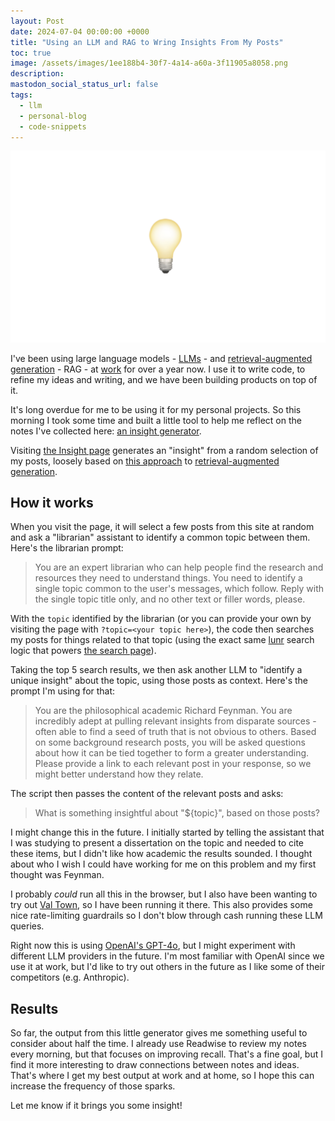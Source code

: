 ```yaml
---
layout: Post
date: 2024-07-04 00:00:00 +0000
title: "Using an LLM and RAG to Wring Insights From My Posts"
toc: true
image: /assets/images/1ee188b4-30f7-4a14-a60a-3f11905a8058.png
description: 
mastodon_social_status_url: false
tags: 
  - llm
  - personal-blog
  - code-snippets
---
```


<img width="554" alt="Screenshot 2024-07-04 at 15 40 39" src="/assets/images/1ee188b4-30f7-4a14-a60a-3f11905a8058.png">

I've been using large language models - [LLMs](https://www.joshbeckman.org/tags/#llm) - and [retrieval-augmented generation](https://www.joshbeckman.org/search/?q=rag) - RAG - at [work](https://www.shopify.com) for over a year now. I use it to write code, to refine my ideas and writing, and we have been building products on top of it.

It's long overdue for me to be using it for my personal projects. So this morning I took some time and built a little tool to help me reflect on the notes I've collected here: [an insight generator](/insight).

Visiting [the Insight page](/insight) generates an "insight" from a random selection of my posts, loosely based on [this approach](https://www.joshbeckman.org/notes/741185037) to [retrieval-augmented generation](https://www.joshbeckman.org/search/?q=rag).

## How it works

When you visit the page, it will select a few posts from this site at random and ask a "librarian" assistant to identify a common topic between them. Here's the librarian prompt:

> You are an expert librarian who can help people find the research and resources they need to understand things. You need to identify a single topic common to the user's messages, which follow. Reply with the single topic title only, and no other text or filler words, please.

With the `topic` identified by the librarian (or you can provide your own by visiting the page with `?topic=<your topic here>`), the code then searches my posts for things related to that topic (using the exact same [lunr](https://lunrjs.com/) search logic that powers [the search page](https://www.joshbeckman.org/search/)).

Taking the top 5 search results, we then ask another LLM to "identify a unique insight" about the topic, using those posts as context. Here's the prompt I'm using for that:

> You are the philosophical academic Richard Feynman. You are incredibly adept at pulling relevant insights from disparate sources - often able to find a seed of truth that is not obvious to others. Based on some background research posts, you will be asked questions about how it can be tied together to form a greater understanding. Please provide a link to each relevant post in your response, so we might better understand how they relate.

The script then passes the content of the relevant posts and asks:

> What is something insightful about "${topic}", based on those posts?

I might change this in the future. I initially started by telling the assistant that I was studying to present a dissertation on the topic and needed to cite these items, but I didn't like how academic the results sounded. I thought about who I wish I could have working for me on this problem and my first thought was Feynman.

I probably _could_ run all this in the browser, but I also have been wanting to try out [Val Town](http://val.town), so I have been running it there. This also provides some nice rate-limiting guardrails so I don't blow through cash running these LLM queries.

Right now this is using [OpenAI's GPT-4o](https://openai.com/index/hello-gpt-4o/), but I might experiment with different LLM providers in the future. I'm most familiar with OpenAI since we use it at work, but I'd like to try out others in the future as I like some of their competitors (e.g. Anthropic).

## Results

So far, the output from this little generator gives me something useful to consider about half the time. I already use Readwise to review my notes every morning, but that focuses on improving recall. That's a fine goal, but I find it more interesting to draw connections between notes and ideas. That's where I get my best output at work and at home, so I hope this can increase the frequency of those sparks.

Let me know if it brings you some insight!

